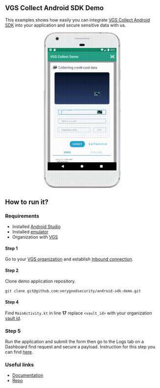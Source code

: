 ## VGS Collect Android SDK Demo

This examples shows how easily you can integrate <a href="https://github.com/verygoodsecurity/vgs-collect-android">VGS Collect Android SDK</a> 
into your application and secure sensitive data with us.

<p align="center">
    <img src="./android-sdk-demo.gif" width="250">
</p>

## How to run it?

### Requirements

- Installed <a href="https://developer.android.com/studio" target="_blank">Android Studio</a>
- Installed <a href="https://developer.android.com/studio/run/emulator" target="_blank">emulator</a>
- Organization with <a href="https://www.verygoodsecurity.com/">VGS</a>


#### Step 1

Go to your <a href="https://dashboard.verygoodsecurity.com/" target="_blank">VGS organization</a> and establish <a href="https://www.verygoodsecurity.com/docs/getting-started/quick-integration#securing-inbound-connection" target="_blank">Inbound connection</a>. 

#### Step 2

Clone demo application repository.

``git clone git@github.com:verygoodsecurity/android-sdk-demo.git``

#### Step 4

Find ``MainActivity.kt`` in line **17** replace ``<vault_id>`` with your organization
 <a href="https://www.verygoodsecurity.com/docs/terminology/nomenclature#vault" target="_blank">vault id</a>. 
 
### Step 5 

Run the application and submit the form then 
go to the Logs tab on a Dashboard find request and secure a payload. 
Instruction for this step you can find <a href="https://www.verygoodsecurity.com/docs/getting-started/quick-integration#securing-inbound-connection" target="_blank">here</a>.

### Useful links

- <a href="https://www.verygoodsecurity.com/docs/vgs-collect/android-sdk" target="_blank">Documentation</a> 
- <a href="https://github.com/verygoodsecurity/vgs-collect-android" target="_blank">Repo</a> 

